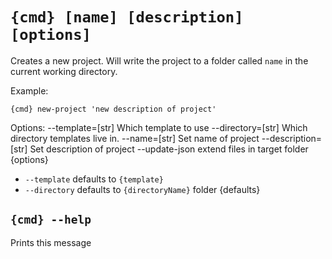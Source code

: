 # `{cmd} [name] [description] [options]`

Creates a new project. Will write the project to a folder called
  `name` in the current working directory.

Example:

`{cmd} new-project 'new description of project'`

Options:
    --template=[str]        Which template to use
    --directory=[str]       Which directory templates live in.
    --name=[str]            Set name of project
    --description=[str]     Set description of project
    --update-json           extend files in target folder
{options}

 - `--template` defaults to `{template}`
 - `--directory` defaults to `{directoryName}` folder
{defaults}

## `{cmd} --help`

Prints this message
